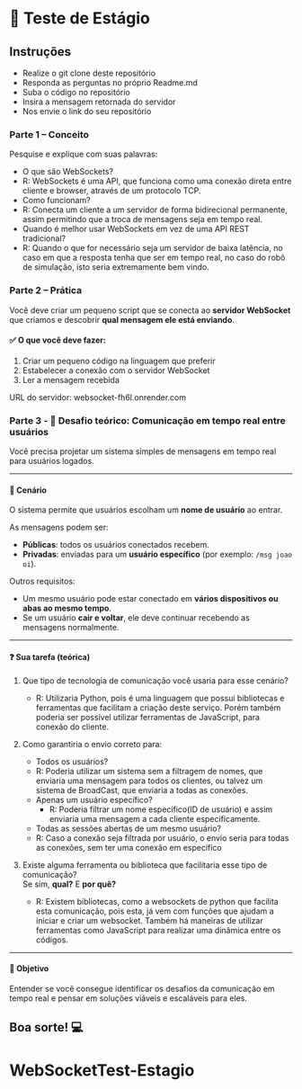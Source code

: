 # 🧠 Teste de Estágio 

## Instruções
- Realize o git clone deste repositório
- Responda as perguntas no próprio Readme.md
- Suba o código no repositório
- Insira a mensagem retornada do servidor
- Nos envie o link do seu repositório

### Parte 1 – Conceito

Pesquise e explique com suas palavras:

- O que são WebSockets?
- R: WebSockets é uma API, que funciona como uma conexão direta entre cliente e browser, através de um protocolo TCP.
- Como funcionam?
- R: Conecta um cliente a um servidor de forma bidirecional permanente, assim permitindo que a troca de mensagens seja em tempo real.
- Quando é melhor usar WebSockets em vez de uma API REST tradicional?
- R: Quando o que for necessário seja um servidor de baixa latência, no caso em que a resposta tenha que ser em tempo real, no caso do robô de simulação, isto seria extremamente bem vindo.

### Parte 2 – Prática

Você deve criar um pequeno script que se conecta ao **servidor WebSocket** que criamos e descobrir **qual mensagem ele está enviando**.

#### ✅ O que você deve fazer:
1. Criar um pequeno código na linguagem que preferir
2. Estabelecer a conexão com o servidor WebSocket
3. Ler a mensagem recebida
  
URL do servidor: websocket-fh6l.onrender.com

### Parte 3 - 🔎 Desafio teórico: Comunicação em tempo real entre usuários
Você precisa projetar um sistema simples de mensagens em tempo real para usuários logados.

---

#### 🧩 Cenário

O sistema permite que usuários escolham um **nome de usuário** ao entrar.

As mensagens podem ser:

- **Públicas**: todos os usuários conectados recebem.
- **Privadas**: enviadas para um **usuário específico** (por exemplo: `/msg joao oi`).

Outros requisitos:

- Um mesmo usuário pode estar conectado em **vários dispositivos ou abas ao mesmo tempo**.
- Se um usuário **cair e voltar**, ele deve continuar recebendo as mensagens normalmente.

---

#### ❓ Sua tarefa (teórica)

1. Que tipo de tecnologia de comunicação você usaria para esse cenário?
   - R: Utilizaria Python, pois é uma linguagem que possui bibliotecas e ferramentas que facilitam a criação deste serviço. Porém também poderia ser possível utilizar ferramentas de JavaScript, para conexão do cliente.
2. Como garantiria o envio correto para:
   - Todos os usuários?
    - R: Poderia utilizar um sistema sem a filtragem de nomes, que enviaria uma mensagem para todos os clientes, ou talvez um sistema de BroadCast, que enviaria a todas as conexões.
   - Apenas um usuário específico?
      - R: Poderia filtrar um nome específico(ID de usuário) e assim enviaria uma mensagem a cada cliente especificamente.
   - Todas as sessões abertas de um mesmo usuário?
    - R: Caso a conexão seja filtrada por usuário, o envio seria para todas as conexões, sem ter uma conexão em específico

3. Existe alguma ferramenta ou biblioteca que facilitaria esse tipo de comunicação?  
   Se sim, **qual?** E **por quê?**
      - R: Existem bibliotecas, como a websockets de python que facilita esta comunicação, pois esta, já vem com funções que ajudam a iniciar e criar um websocket. Também há maneiras de utilizar ferramentas como JavaScript para realizar uma dinâmica entre os códigos.
---

#### 🎯 Objetivo

Entender se você consegue identificar os desafios da comunicação em tempo real e pensar em soluções viáveis e escaláveis para eles.


## Boa sorte! 💻
# WebSocketTest-Estagio
